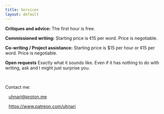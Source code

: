 ```yaml
---
title: Services
layout: default
---
```


**Critiques and advice:** The first hour is free.

**Commissioned writing:** Starting price is ¢15 per word. Price is negotiable.

**Co-writing / Project assistance:** Starting price is $15 per hour or ¢15 per word. Price is negotiable.

**Open requests** Exactly what it sounds like. Even if it has nothing to do with writing, ask and I might just surprise you.

&ensp;

Contact me:

&ensp; uhnari@proton.me

&ensp; https://www.patreon.com/uhnari

&ensp;